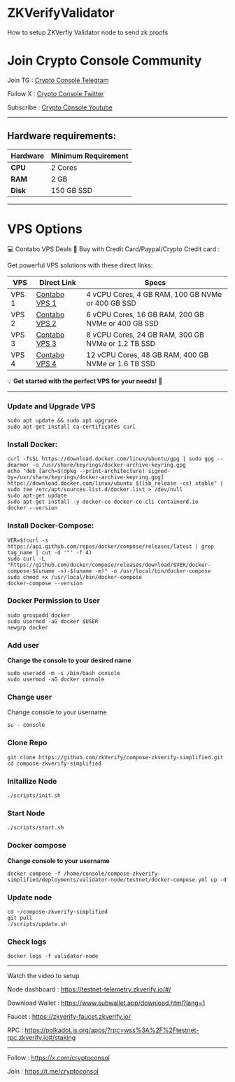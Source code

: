 # ZKVerifyValidator
How to setup ZKVerfiy Validator node to send zk proofs

# Join Crypto Console Community

Join TG : [Crypto Console Telegram](https://t.me/cryptoconsol) 

Follow X : [Crypto Console Twitter](https://www.x.com/cryptoconsol) 

Subscribe : [Crypto Console Youtube](https://www.youtube.com/@cryptoconsole)

---

## Hardware requirements:

| **Hardware** | **Minimum Requirement** |
|--------------|-------------------------|
| **CPU**      | 2 Cores                 |
| **RAM**      | 2 GB                    |
| **Disk**     | 150  GB  SSD            |

---

# VPS Options

💻 Contabo VPS Deals 🚀 Buy with Credit Card/Paypal/Crypto Credit card : 

Get powerful VPS solutions with these direct links:  


| **VPS** | **Direct Link**                      | **Specs**                                                                                              |
|---------|--------------------------------------|--------------------------------------------------------------------------------------------------------|
| VPS 1   | [Contabo VPS 1](https://www.jdoqocy.com/click-101278318-15692486) | 4 vCPU Cores, 4 GB RAM, 100 GB NVMe or 400 GB SSD     |
| VPS 2   | [Contabo VPS 2](https://www.anrdoezrs.net/click-101278318-13796472) | 6 vCPU Cores, 16 GB RAM, 200 GB NVMe or 400 GB SSD  |
| VPS 3   | [Contabo VPS 3](https://www.dpbolvw.net/click-101278318-13796474) | 8 vCPU Cores, 24 GB RAM, 300 GB NVMe or 1.2 TB SSD    |
| VPS 4   | [Contabo VPS 4](https://www.anrdoezrs.net/click-101278318-13796476) | 12 vCPU Cores, 48 GB RAM, 400 GB NVMe or 1.6 TB SSD |


💡 **Get started with the perfect VPS for your needs!** 🚀

---


### Update and Upgrade VPS

```
sudo apt update && sudo apt upgrade
sudo apt-get install ca-certificates curl
```

### Install Docker:

```
curl -fsSL https://download.docker.com/linux/ubuntu/gpg | sudo gpg --dearmor -o /usr/share/keyrings/docker-archive-keyring.gpg  
echo "deb [arch=$(dpkg --print-architecture) signed-by=/usr/share/keyrings/docker-archive-keyring.gpg] https://download.docker.com/linux/ubuntu $(lsb_release -cs) stable" | sudo tee /etc/apt/sources.list.d/docker.list > /dev/null  
sudo apt-get update  
sudo apt-get install -y docker-ce docker-ce-cli containerd.io  
docker --version  
```
### Install Docker-Compose:

```
VER=$(curl -s https://api.github.com/repos/docker/compose/releases/latest | grep tag_name | cut -d '"' -f 4)  
sudo curl -L "https://github.com/docker/compose/releases/download/$VER/docker-compose-$(uname -s)-$(uname -m)" -o /usr/local/bin/docker-compose  
sudo chmod +x /usr/local/bin/docker-compose  
docker-compose --version  
```

### Docker Permission to User

```
sudo groupadd docker  
sudo usermod -aG docker $USER  
newgrp docker
```

### Add user

**Change the console to your desired name**

```
sudo useradd -m -s /bin/bash console
sudo usermod -aG docker console
```

### Change user

Change console to your username

```
su - console
```

### Clone Repo

```
git clone https://github.com/zkVerify/compose-zkverify-simplified.git
cd compose-zkverify-simplified
```

### Initailize Node

```
./scripts/init.sh
```

### Start Node

```
./scripts/start.sh
```

### Docker compose

**Change console to your username**
 
```
docker compose -f /home/console/compose-zkverify-simplified/deployments/validator-node/testnet/docker-compose.yml up -d
```

### Update node

```
cd ~/compose-zkverify-simplified
git pull
./scripts/update.sh
```

### Check logs 

```
docker logs -f validator-node
```

---

Watch the video to setup 
 

Node dashboard : https://testnet-telemetry.zkverify.io/#/

Download Wallet : https://www.subwallet.app/download.html?lang=1

Faucet : https://zkverify-faucet.zkverify.io/

RPC : https://polkadot.js.org/apps/?rpc=wss%3A%2F%2Ftestnet-rpc.zkverify.io#/staking

---

Follow : https://x.com/cryptoconsol

Join : https://t.me/cryptoconsol
